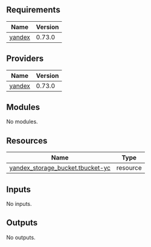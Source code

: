 ## Requirements

| Name | Version |
|------|---------|
| <a name="requirement_yandex"></a> [yandex](#requirement\_yandex) | 0.73.0 |

## Providers

| Name | Version |
|------|---------|
| <a name="provider_yandex"></a> [yandex](#provider\_yandex) | 0.73.0 |

## Modules

No modules.

## Resources

| Name | Type |
|------|------|
| [yandex_storage_bucket.tbucket-yc](https://registry.terraform.io/providers/yandex-cloud/yandex/0.73.0/docs/resources/storage_bucket) | resource |

## Inputs

No inputs.

## Outputs

No outputs.
